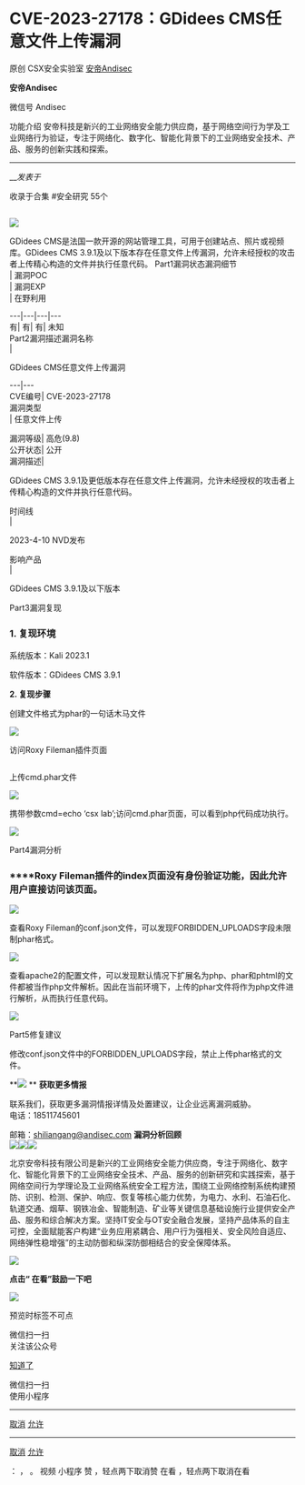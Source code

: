 #  CVE-2023-27178：GDidees CMS任意文件上传漏洞

原创 CSX安全实验室  [ 安帝Andisec ](javascript:void\(0\);)

**安帝Andisec** ![]()

微信号 Andisec

功能介绍
安帝科技是新兴的工业网络安全能力供应商，基于网络空间行为学及工业网络行为验证，专注于网络化、数字化、智能化背景下的工业网络安全技术、产品、服务的创新实践和探索。

____

___发表于_

收录于合集 #安全研究 55个

##
**![](https://gitee.com/fuli009/images/raw/master/public/20230620184350.png)**

GDidees CMS是法国一款开源的网站管理工具，可用于创建站点、照片或视频库。GDidees CMS
3.9.1及以下版本存在任意文件上传漏洞，允许未经授权的攻击者上传精心构造的文件并执行任意代码。 Part1漏洞状态漏洞细节  
| 漏洞POC  
| 漏洞EXP  
| 在野利用  
  
---|---|---|---  
有| 有| 有| 未知  
Part2漏洞描述‍漏洞名称  
|

  GDidees CMS任意文件上传漏洞  
  
---|---  
CVE编号| CVE-2023-27178  
漏洞类型  
|   任意文件上传  
  
漏洞等级| 高危(9.8)  
公开状态| 公开  
漏洞描述|

GDidees CMS 3.9.1及更低版本存在任意文件上传漏洞，允许未经授权的攻击者上传精心构造的文件并执行任意代码。  
  
时间线  
|

2023-4-10 NVD发布  
  
影响产品  
|

GDidees CMS 3.9.1及以下版本  
  
Part3漏洞复现

###  **1\. 复现环境**

系统版本：Kali 2023.1

软件版本：GDidees CMS 3.9.1

 **2\. 复现步骤**

创建文件格式为phar的一句话木马文件

![](https://gitee.com/fuli009/images/raw/master/public/20230620184358.png)

访问Roxy Fileman插件页面

![]()

上传cmd.phar文件

![](https://gitee.com/fuli009/images/raw/master/public/20230620184359.png)

携带参数cmd=echo ‘csx lab’;访问cmd.phar页面，可以看到php代码成功执行。

![](https://gitee.com/fuli009/images/raw/master/public/20230620184400.png)

Part4漏洞分析

###  ****Roxy Fileman插件的index页面没有身份验证功能，因此允许用户直接访问该页面。

![](https://gitee.com/fuli009/images/raw/master/public/20230620184401.png)

查看Roxy Fileman的conf.json文件，可以发现FORBIDDEN_UPLOADS字段未限制phar格式。

![](https://gitee.com/fuli009/images/raw/master/public/20230620184402.png)

查看apache2的配置文件，可以发现默认情况下扩展名为php、phar和phtml的文件都被当作php文件解析。因此在当前环境下，上传的phar文件将作为php文件进行解析，从而执行任意代码。

![](https://gitee.com/fuli009/images/raw/master/public/20230620184403.png)

Part5修复建议

修改conf.json文件中的FORBIDDEN_UPLOADS字段，禁止上传phar格式的文件。

 **![](https://gitee.com/fuli009/images/raw/master/public/20230620184405.png)
** **获取更多情报**  

联系我们，获取更多漏洞情报详情及处置建议，让企业远离漏洞威胁。  
电话：18511745601

邮箱：shiliangang@andisec.com **漏洞分析回顾**  
![]()[![](https://gitee.com/fuli009/images/raw/master/public/20230620184406.png)](http://mp.weixin.qq.com/s?__biz=MzU3ODQ4NjA3Mg==&mid=2247543027&idx=1&sn=b11441f45f500fd4ebe3a0f59836e446&chksm=fd76c2a4ca014bb26bdc8bc279141502869dac5b3681565cfe887705dfb812dd182d9ba4f92a&scene=21#wechat_redirect)[![](https://gitee.com/fuli009/images/raw/master/public/20230620184407.png)](http://mp.weixin.qq.com/s?__biz=MzU3ODQ4NjA3Mg==&mid=2247542786&idx=1&sn=b464a76861667184bd6f352bffa82614&chksm=fd76c255ca014b436e66f1725f27250a44789a9754a58bf851e813f7a51b57da2f238d0c686e&scene=21#wechat_redirect)[![](https://gitee.com/fuli009/images/raw/master/public/20230620184408.png)](http://mp.weixin.qq.com/s?__biz=MzU3ODQ4NjA3Mg==&mid=2247542562&idx=1&sn=8aed9e90dc298f4686d259e3e4d24d13&chksm=fd76cd75ca0144637e38338ca6954b20155238eb7da7478a6068d973496d23f612bbfe44a096&scene=21#wechat_redirect)[![]()](http://mp.weixin.qq.com/s?__biz=MzU3ODQ4NjA3Mg==&mid=2247541957&idx=1&sn=abf6411a10db72df36604e0223bc279e&chksm=fd76ce92ca0147848ad2f0f1555e34b94da43d64acb929e8fc40229d62eb09e71952de77ed6d&scene=21#wechat_redirect)  

北京安帝科技有限公司是新兴的工业网络安全能力供应商，专注于网络化、数字化、智能化背景下的工业网络安全技术、产品、服务的创新研究和实践探索，基于网络空间行为学理论及工业网络系统安全工程方法，围绕工业网络控制系统构建预防、识别、检测、保护、响应、恢复等核心能力优势，为电力、水利、石油石化、轨道交通、烟草、钢铁冶金、智能制造、矿业等关键信息基础设施行业提供安全产品、服务和综合解决方案。坚持IT安全与OT安全融合发展，坚持产品体系的自主可控，全面赋能客户构建“业务应用紧耦合、用户行为强相关、安全风险自适应、网络弹性稳增强”的主动防御和纵深防御相结合的安全保障体系。

![](https://gitee.com/fuli009/images/raw/master/public/20230620184409.png)

 **点击“ 在看”鼓励一下吧**

**![](https://gitee.com/fuli009/images/raw/master/public/20230620184411.png)**

预览时标签不可点

微信扫一扫  
关注该公众号

[知道了](javascript:;)

微信扫一扫  
使用小程序

****

[取消](javascript:void\(0\);) [允许](javascript:void\(0\);)

****

[取消](javascript:void\(0\);) [允许](javascript:void\(0\);)

： ， 。   视频 小程序 赞 ，轻点两下取消赞 在看 ，轻点两下取消在看

